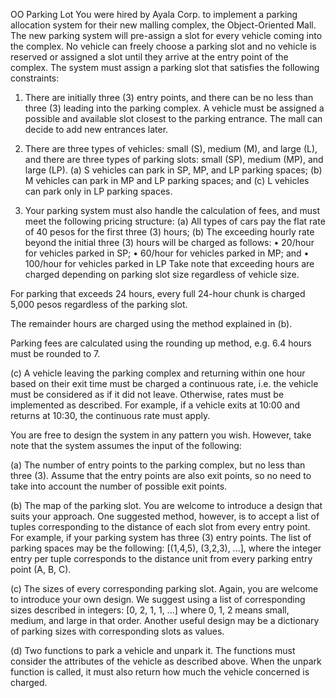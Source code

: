 OO Parking Lot
You were hired by Ayala Corp. to implement a parking allocation system for their new malling complex, the Object-Oriented Mall. The new parking system will pre-assign a slot for every vehicle coming into the complex. No vehicle can freely choose a parking slot and no vehicle is reserved or assigned a slot until they arrive at the entry point of the complex. The system must assign a parking slot that satisfies the following constraints:

1. There are initially three (3) entry points, and there can be no less than three (3) leading into the parking complex. A vehicle must be assigned a possible and available slot closest to the parking entrance. The mall can decide to add new entrances later.

2. There are three types of vehicles: small (S), medium (M), and large (L), and there are three types of parking slots: small (SP), medium (MP), and large (LP).
(a) S vehicles can park in SP, MP, and LP parking spaces;
(b) M vehicles can park in MP and LP parking spaces; and
(c) L vehicles can park only in LP parking spaces.

3. Your parking system must also handle the calculation of fees, and must meet the following pricing structure:
(a) All types of cars pay the flat rate of 40 pesos for the first three (3) hours;
(b) The exceeding hourly rate beyond the initial three (3) hours will be charged as follows:
•	20/hour for vehicles parked in SP;
•	60/hour for vehicles parked in MP; and
•	100/hour for vehicles parked in LP
Take note that exceeding hours are charged depending on parking slot size regardless of vehicle size.

For parking that exceeds 24 hours, every full 24-hour chunk is charged 5,000 pesos regardless of the parking slot.

The remainder hours are charged using the method explained in (b).

Parking fees are calculated using the rounding up method, e.g. 6.4 hours must be rounded to 7.

(c) A vehicle leaving the parking complex and returning within one hour based on their exit time must be charged a continuous rate, i.e. the vehicle must be considered as if it did not leave. Otherwise, rates must be implemented as described. For example, if a vehicle exits at 10:00 and returns at 10:30, the continuous rate must apply.

You are free to design the system in any pattern you wish. However, take note that the system assumes the input of the following:

(a) The number of entry points to the parking complex, but no less than three (3). Assume that the entry points are also exit points, so no need to take into account the number of possible exit points.

(b) The map of the parking slot. You are welcome to introduce a design that suits your approach. One suggested method, however, is to accept a list of tuples corresponding to the distance of each slot from every entry point. For example, if your parking system has three (3) entry points. The list of parking spaces may be the following: [(1,4,5), (3,2,3), ...], where the integer entry per tuple corresponds to the distance unit from every parking entry point (A, B, C).

(c) The sizes of every corresponding parking slot. Again, you are welcome to introduce your own design. We suggest using a list of corresponding sizes described in integers: [0, 2, 1, 1, ...] where 0, 1, 2 means small, medium, and large in that order. Another useful design may be a dictionary of parking sizes with corresponding slots as values.

(d) Two functions to park a vehicle and unpark it. The functions must consider the attributes of the vehicle as described above.
When the unpark function is called, it must also return how much the vehicle concerned is charged.

